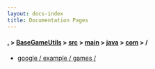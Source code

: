 ```yaml
---
layout: docs-index
title: Documentation Pages
---
```

#### [.](./../../../../../index) > [BaseGameUtils](./../../../../index) > [src](./../../../index) > [main](./../../index) > [java](./../index) > [com](./index) > **/**

- [google / example / games / ](google/example/games/)
